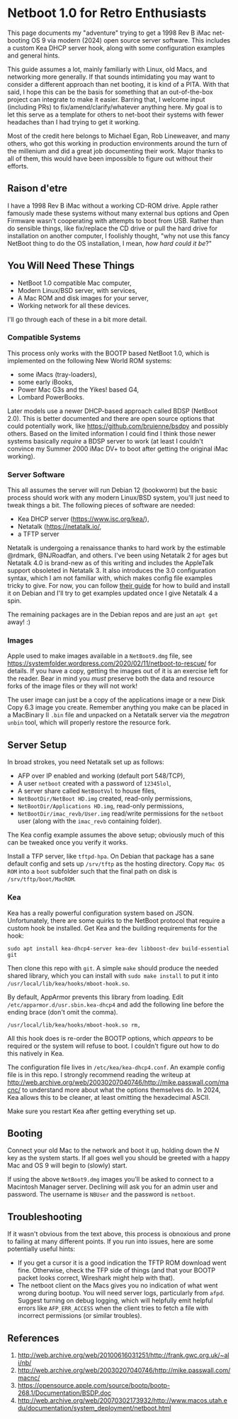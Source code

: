 Netboot 1.0 for Retro Enthusiasts
=================================

This page documents my "adventure" trying to get a 1998 Rev B iMac net-booting
OS 9 via modern (2024) open source server software. This includes a custom Kea
DHCP server hook, along with some configuration examples and general hints.

This guide assumes a lot, mainly familiarly with Linux, old Macs, and
networking more generally. If that sounds intimidating you may want to consider
a different approach than net booting, it is kind of a PITA. With that said, I
hope this can be the basis for something that an out-of-the-box project can
integrate to make it easier. Barring that, I welcome input (including PRs) to
fix/amend/clarify/whatever anything here. My goal is to let this serve as a
template for others to net-boot their systems with fewer headaches than I had
trying to get it working.

Most of the credit here belongs to Michael Egan, Rob Lineweaver, and many
others, who got this working in production environments around the turn of the
millenium and did a great job documenting their work. Major thanks to all of
them, this would have been impossible to figure out without their efforts.

## Raison d'etre

I have a 1998 Rev B iMac without a working CD-ROM drive. Apple rather famously
made these systems without many external bus options and Open Firmware wasn't
cooperating with attempts to boot from USB. Rather than do sensible things,
like fix/replace the CD drive or pull the hard drive for installation on
another computer, I foolishly thought, "why not use this fancy NetBoot thing to
do the OS installation, I mean, _how hard could it be_?"

## You Will Need These Things

- NetBoot 1.0 compatible Mac computer,
- Modern Linux/BSD server, with services,
- A Mac ROM and disk images for your server,
- Working network for all these devices.

I'll go through each of these in a bit more detail.

### Compatible Systems

This process only works with the BOOTP based NetBoot 1.0, which is implemented
on the following New World ROM systems:

- some iMacs (tray-loaders),
- some early iBooks,
- Power Mac G3s and the Yikes! based G4,
- Lombard PowerBooks.

Later models use a newer DHCP-based approach called BDSP (NetBoot 2.0). This is
better documented and there are open source options that could potentially
work, like <https://github.com/bruienne/bsdpy> and possibly others. Based on
the limited information I could find I think those newer systems basically
_require_ a BDSP server to work (at least I couldn't convince my Summer 2000
iMac DV+ to boot after getting the original iMac working).

### Server Software

This all assumes the server will run Debian 12 (bookworm) but the basic process
should work with any modern Linux/BSD system, you'll just need to tweak things
a bit. The following pieces of software are needed:

- Kea DHCP server (<https://www.isc.org/kea/>),
- Netatalk (<https://netatalk.io/>,
- a TFTP server

Netatalk is undergoing a renaissance thanks to hard work by the estimable
@rdmark, @NJRoadfan, and others. I've been using Netatalk 2 for ages but
Netatalk 4.0 is brand-new as of this writing and includes the AppleTalk support
obsoleted in Netatalk 3. It also introduces the 3.0 configuration syntax, which
I am not familiar with, which makes config file examples tricky to give. For
now, you can follow
[their guide](https://netatalk.io/docs/Installing-Netatalk-2-on-Debian-Linux)
for how to build and install it on Debian and I'll try to get examples updated
once I give Netatalk 4 a spin.

The remaining packages are in the Debian repos and are just an `apt get` away!
:)

### Images

Apple used to make images available in a `NetBoot9.dmg` file, see
<https://systemfolder.wordpress.com/2020/02/11/netboot-to-rescue/> for details.
If you have a copy, getting the images out of it is an exercise left for the
reader. Bear in mind you _must_ preserve both the data and resource forks of
the image files or they will not work!

The user image can just be a copy of the applications image or a new Disk Copy
6.3 image you create. Remember anything you make can be placed in a MacBinary
II `.bin` file and unpacked on a Netatalk server via the _megatron_ `unbin`
tool, which will properly restore the resource fork.

## Server Setup

In broad strokes, you need Netatalk set up as follows:

- AFP over IP enabled and working (default port 548/TCP),
- A user `netboot` created with a password of `12345lol`,
- A server share called `NetBootVol` to house files,
- `NetBootDir/NetBoot HD.img` created, read-only permissions,
- `NetBootDir/Applications HD.img`, read-only permissions,
- `NetBootDir/imac_revb/User.img` read/write permissions for the
  `netboot` user (along with the `imac_revb` containing folder).

The Kea config example assumes the above setup; obviously much of this can be
tweaked once you verify it works.

Install a TFP server, like `tftpd-hpa`. On Debian that package has a sane
default config and sets up `/srv/tftp` as the hosting directory. Copy
`Mac OS ROM` into a `boot` subfolder such that the final path on disk is
`/srv/tftp/boot/MacROM`.

### Kea

Kea has a really powerful configuration system based on JSON. Unfortunately,
there are some quirks to the NetBoot protocol that require a custom hook be
installed. Get Kea and the building requirements for the hook:

```
sudo apt install kea-dhcp4-server kea-dev libboost-dev build-essential git
```

Then clone this repo with `git`. A simple `make` should produce the needed
shared library, which you can install with `sudo make install` to put it into
`/usr/local/lib/kea/hooks/mboot-hook.so`.

By default, AppArmor prevents this library from loading. Edit
`/etc/apparmor.d/usr.sbin.kea-dhcp4` and add the following line before the
ending brace (don't omit the comma).

```
/usr/local/lib/kea/hooks/mboot-hook.so rm,
```

All this hook does is re-order the BOOTP options, which _appears_ to be
required or the system will refuse to boot. I couldn't figure out how to do
this natively in Kea.

The configuration file lives in `/etc/kea/kea-dhcp4.conf`. An example config
file is in this repo. I strongly recommend reading the writeup at
<http://web.archive.org/web/20030207040746/http://mike.passwall.com/macnc/>
to understand more about what the options themselves do. In 2024, Kea allows
this to be cleaner, at least omitting the hexadecimal ASCII.

Make sure you restart Kea after getting everything set up.

## Booting

Connect your old Mac to the network and boot it up, holding down the _N_ key as
the system starts. If all goes well you should be greeted with a happy Mac and
OS 9 will begin to (slowly) start.

If using the above `NetBoot9.dmg` images you'll be asked to connect to a
Macintosh Manager server. Declining will ask you for an admin user and
password. The username is `NBUser` and the password is `netboot`.

## Troubleshooting

If it wasn't obvious from the text above, this process is obnoxious and prone
to failing at many different points. If you run into issues, here are some
potentially useful hints:

- If you get a cursor it is a good indication the TFTP ROM download went fine.
  Otherwise, check the TFP side of things (and that your BOOTP packet looks
  correct, Wireshark might help with that).
- The netboot client on the Macs gives you no indication of what went wrong
  during bootup. You will need server logs, particularly from `afpd`. Suggest
  turning on debug logging, which will helpfully emit helpful errors like
  `AFP_ERR_ACCESS` when the client tries to fetch a file with incorrect
  permissions (or similar troubles).

## References

1. <http://web.archive.org/web/20100616031251/http://frank.gwc.org.uk/~ali/nb/>
2. <http://web.archive.org/web/20030207040746/http://mike.passwall.com/macnc/>
3. <https://opensource.apple.com/source/bootp/bootp-268.1/Documentation/BSDP.doc>
4. <http://web.archive.org/web/20070302173932/http://www.macos.utah.edu/documentation/system_deployment/netboot.html>
